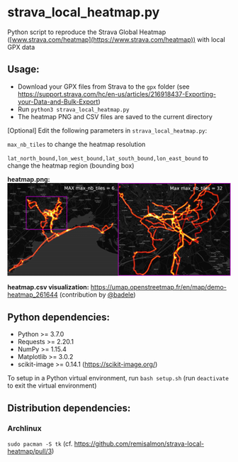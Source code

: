 # strava_local_heatmap.py

Python script to reproduce the Strava Global Heatmap ([www.strava.com/heatmap](https://www.strava.com/heatmap)) with local GPX data

## Usage:

* Download your GPX files from Strava to the `gpx` folder (see https://support.strava.com/hc/en-us/articles/216918437-Exporting-your-Data-and-Bulk-Export)
* Run `python3 strava_local_heatmap.py`
* The heatmap PNG and CSV files are saved to the current directory

[Optional] Edit the following parameters in `strava_local_heatmap.py`:

`max_nb_tiles` to change the heatmap resolution

`lat_north_bound,lon_west_bound,lat_south_bound,lon_east_bound` to change the heatmap region (bounding box)

**heatmap.png:**
![heatmap_zoom.png](images/heatmap_zoom.png)

**heatmap.csv visualization:** https://umap.openstreetmap.fr/en/map/demo-heatmap_261644 (contribution by [@badele](https://github.com/badele))

## Python dependencies:

* Python >= 3.7.0
* Requests >= 2.20.1
* NumPy >= 1.15.4
* Matplotlib >= 3.0.2
* scikit-image >= 0.14.1 (https://scikit-image.org/)

To setup in a Python virtual environment, run `bash setup.sh` (run `deactivate` to exit the virtual environment)

## Distribution dependencies:

### Archlinux

`sudo pacman -S tk` (cf. https://github.com/remisalmon/strava-local-heatmap/pull/3)
